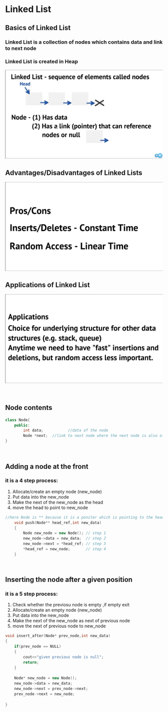 # Linked List
## **Basics of Linked List**
### **Linked List** is a collection of nodes which contains data and link to next node
### Linked List is created in Heap 
<img src="basic_def.png" width="600">

## **Advantages/Disadvantages of Linked Lists**
<img src="pros_cons.png" width="600">

## **Applications of Linked List** 
<img src="applications.png" width="600">
</br>
</br>
</br>

## **Node contents**
```cpp
class Node{
    public:
        int data;           //data of the node
        Node *next;  //link to next node where the next node is also of type node 
}
```
</br>

## **Adding a node at the front**
### it is a 4 step process:
1) Allocate/create an empty node (new_node)
2) Put data into the new_node
3) Make the next of the new_node as the head
4) move the head to point to new_node

```cpp
//here Node is ** because it is a poniter which is pointing to the head pointer
    void push(Node** head_ref,int new_data)
    {
        Node new_node = new Node(); // step 1
        new_node->data = new_data;  // step 2
        new_node->next = *head_ref; // step 3 
        *head_ref = new_node;       // step 4
    }
```

</br>

## **Inserting the node after a given position**
### it is a 5 step process:
1) Check whether the previosu node is empty ,if empty exit
2) Allocate/create an empty node (new_node)
3) Put data into the new_node
4) Make the next of the new_node as next of previous node
5) move the next of previous node to new_node

```cpp
void insert_after(Node* prev_node,int new_data)
{
    if(prev_node == NULL)
    {
        cout<<"given previous node is null";
        return;
    }

    Node* new_node = new Node();
    new_node->data = new_data;
    new_node->next = prev_node->next;
    prev_node->next = new_node;

}
```